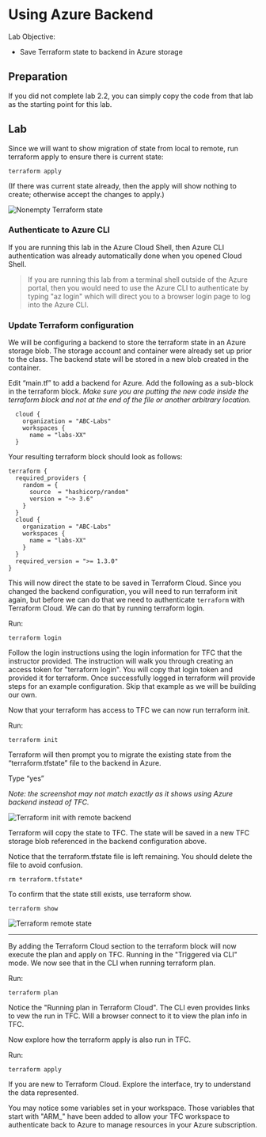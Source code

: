 # Using Azure Backend

Lab Objective:
- Save Terraform state to backend in Azure storage

## Preparation

If you did not complete lab 2.2, you can simply copy the code from that lab as the starting point for this lab.

## Lab

Since we will want to show migration of state from local to remote, run terraform apply to ensure there is current state:

```
terraform apply
```

(If there was current state already, then the apply will show nothing to create; otherwise accept the changes to apply.)

![Nonempty Terraform state](./images/tf-show-apply.png "Nonempty Terraform state")

### Authenticate to Azure CLI

If you are running this lab in the Azure Cloud Shell, then Azure CLI authentication was already automatically done when you opened Cloud Shell.  

> If you are running this lab from a terminal shell outside of the Azure portal, then you would need to use the Azure CLI to authenticate by typing "az login" which will direct you to a browser login page to log into the Azure CLI.

### Update Terraform configuration

We will be configuring a backend to store the terraform state in an Azure storage blob.  The storage account and container were already set up prior to the class.  The backend state will be stored in a new blob created in the container.

Edit “main.tf” to add a backend for Azure.  Add the following as a sub-block in the terraform block.  *Make sure you are putting the new code inside the terraform block and not at the end of the file or another arbitrary location.*

```
  cloud {
    organization = "ABC-Labs"
    workspaces {
      name = "labs-XX"
  }
```

Your resulting terraform block should look as follows:
```
terraform {
  required_providers {
    random = {
      source  = "hashicorp/random"
      version = "~> 3.6"
    }
  }
  cloud {
    organization = "ABC-Labs"
    workspaces {
      name = "labs-XX"
    }
  }
  required_version = ">= 1.3.0"
}
```

This will now direct the state to be saved in Terraform Cloud.  Since you changed the backend configuration, you will need to run terraform init again, but before we can do that we need to authenticate `terraform` with Terraform Cloud. We can do that by running terraform login.

Run:

```
terraform login
```

Follow the login instructions using the login information for TFC that the instructor provided.  The instruction will walk you through creating an access token for "terraform login".  You will copy that login token and provided it for terraform.  Once successfully logged in terraform will provide steps for an example configuration.  Skip that example as we will be building our own.

Now that your terraform has access to TFC we can now run terraform init.

Run:

```
terraform init
```

Terraform will then prompt you to migrate the existing state from the “terraform.tfstate” file to the backend in Azure.

Type “yes”

_Note: the screenshot may not match exactly as it shows using Azure backend instead of TFC._

![Terraform init with remote backend](./images/tf-init.png "Terraform init with remote backend")

Terraform will copy the state to TFC.  The state will be saved in a new TFC storage blob referenced in the backend configuration above.

Notice that the terraform.tfstate file is left remaining.  You should delete the file to avoid confusion.

```
rm terraform.tfstate*
```

To confirm that the state still exists, use terraform show.

```
terraform show
```

![Terraform remote state](./images/tf-remote-state.png "Terraform remote state")

---

By adding the Terraform Cloud section to the terraform block will now execute the plan and apply on TFC.  Running in the "Triggered via CLI" mode.  We now see that in the CLI when running terraform plan.

Run:

```
terraform plan
```

Notice the "Running plan in Terraform Cloud".  The CLI even provides links to vew the run in TFC.  Will a browser connect to it to view the plan info in TFC.

Now explore how the terraform apply is also run in TFC.

Run:

```
terraform apply
```

If you are new to Terraform Cloud.  Explore the interface, try to understand the data represented.

You may notice some variables set in your workspace.  Those variables that start with "ARM_" have been added to allow your TFC workspace to authenticate back to Azure to manage resources in your Azure subscription.
